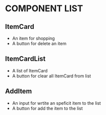 # COMPONENT LIST

## ItemCard

- An item for shopping
- A button for delete an item

## ItemCardList

- A list of ItemCard
- A button for clear all ItemCard from list

## AddItem

- An input for wrtite an speficit item to the list
- A button for add the item to the list
